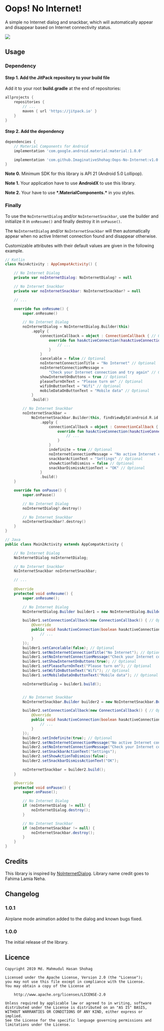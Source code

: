 # Oops! No Internet!

A simple no Internet dialog and snackbar, which will automatically 
appear and disappear based on Internet connectivity status.

[![](https://jitpack.io/v/ImaginativeShohag/Oops-No-Internet.svg)](https://jitpack.io/#ImaginativeShohag/Oops-No-Internet)

## Usage

### Dependency

#### Step 1. Add the JitPack repository to your build file

Add it to your root **build.gradle** at the end of repositories:

```groovy
allprojects {
    repositories {
        // ...
        maven { url 'https://jitpack.io' }
    }
}
```

#### Step 2. Add the dependency

```groovy
dependencies {
    // Material Components for Android
    implementation 'com.google.android.material:material:1.0.0'

    implementation 'com.github.ImaginativeShohag:Oops-No-Internet:v1.0.1'
}
```

**Note 0.** Minimum SDK for this library is API 21 (Android 5.0 Lollipop).

**Note 1.** Your application have to use **AndroidX** to use this library.

**Note 2.** Your have to use **\*.MaterialComponents.\*** in you styles.

### Finally

To use the `NoInternetDialog` and/or `NoInternetSnackbar`, use the builder and initialize it in `onResume()` and finally 
destroy it in `onPause()`.

The `NoInternetDialog` and/or `NoInternetSnackbar` will then automatically appear when no active Internet connection found and disappear otherwise.

Customizable attributes with their default values are given in the following example.

```kotlin
// Kotlin
class MainActivity : AppCompatActivity() {

    // No Internet Dialog
    private var noInternetDialog: NoInternetDialog? = null

    // No Internet Snackbar
    private var noInternetSnackbar: NoInternetSnackbar? = null

    // ...

    override fun onResume() {
        super.onResume()

        // No Internet Dialog
        noInternetDialog = NoInternetDialog.Builder(this)
            .apply {
                connectionCallback = object : ConnectionCallback { // Optional
                    override fun hasActiveConnection(hasActiveConnection: Boolean) {
                        // ...
                    }
                }
                cancelable = false // Optional
                noInternetConnectionTitle = "No Internet" // Optional
                noInternetConnectionMessage =
                    "Check your Internet connection and try again" // Optional
                showInternetOnButtons = true // Optional
                pleaseTurnOnText = "Please turn on" // Optional
                wifiOnButtonText = "Wifi" // Optional
                mobileDataOnButtonText = "Mobile data" // Optional
            }
            .build()

        // No Internet Snackbar
        noInternetSnackbar =
            NoInternetSnackbar.Builder(this, findViewById(android.R.id.content))
                .apply {
                    connectionCallback = object : ConnectionCallback { // Optional
                        override fun hasActiveConnection(hasActiveConnection: Boolean) {
                            // ...
                        }
                    }
                    indefinite = true // Optional
                    noInternetConnectionMessage = "No active Internet connection!" // Optional
                    snackbarActionText = "Settings" // Optional
                    showActionToDismiss = false // Optional
                    snackbarDismissActionText = "OK" // Optional
                }
                .build()
    }

    override fun onPause() {
        super.onPause()

        // No Internet Dialog
        noInternetDialog?.destroy()

        // No Internet Snackbar
        noInternetSnackbar?.destroy()
    }
}
```

```java
// Java
public class Main2Activity extends AppCompatActivity {

    // No Internet Dialog
    NoInternetDialog noInternetDialog;

    // No Internet Snackbar
    NoInternetSnackbar noInternetSnackbar;

    // ...
    
    @Override
    protected void onResume() {
        super.onResume();

        // No Internet Dialog
        NoInternetDialog.Builder builder1 = new NoInternetDialog.Builder(this);

        builder1.setConnectionCallback(new ConnectionCallback() { // Optional
            @Override
            public void hasActiveConnection(boolean hasActiveConnection) {
                // ...
            }
        });
        builder1.setCancelable(false); // Optional
        builder1.setNoInternetConnectionTitle("No Internet"); // Optional
        builder1.setNoInternetConnectionMessage("Check your Internet connection and try again"); // Optional
        builder1.setShowInternetOnButtons(true); // Optional
        builder1.setPleaseTurnOnText("Please turn on"); // Optional
        builder1.setWifiOnButtonText("Wifi"); // Optional
        builder1.setMobileDataOnButtonText("Mobile data"); // Optional

        noInternetDialog = builder1.build();


        // No Internet Snackbar
        NoInternetSnackbar.Builder builder2 = new NoInternetSnackbar.Builder(this, (ViewGroup) findViewById(android.R.id.content));

        builder2.setConnectionCallback(new ConnectionCallback() { // Optional
            @Override
            public void hasActiveConnection(boolean hasActiveConnection) {
                // ...
            }
        });
        builder2.setIndefinite(true); // Optional
        builder2.setNoInternetConnectionMessage("No active Internet connection!"); // Optional
        builder2.setNoInternetConnectionMessage("Check your Internet connection and try again"); // Optional
        builder2.setSnackbarActionText("Settings");
        builder2.setShowActionToDismiss(false);
        builder2.setSnackbarDismissActionText("OK");

        noInternetSnackbar = builder2.build();
    }

    @Override
    protected void onPause() {
        super.onPause();

        // No Internet Dialog
        if (noInternetDialog != null) {
            noInternetDialog.destroy();
        }

        // No Internet Snackbar
        if (noInternetSnackbar != null) {
            noInternetSnackbar.destroy();
        }
    }
}
```


## Credits

This library is inspired by [NoInternetDialog](https://github.com/appwise-labs/NoInternetDialog).
Library name credit goes to Fahima Lamia Neha.

## Changelog

### 1.0.1

Airplane mode animation added to the dialog and known bugs fixed.

### 1.0.0

The initial release of the library.

## Licence

```
Copyright 2019 Md. Mahmudul Hasan Shohag

Licensed under the Apache License, Version 2.0 (the "License");
you may not use this file except in compliance with the License.
You may obtain a copy of the License at

    http://www.apache.org/licenses/LICENSE-2.0

Unless required by applicable law or agreed to in writing, software
distributed under the License is distributed on an "AS IS" BASIS,
WITHOUT WARRANTIES OR CONDITIONS OF ANY KIND, either express or implied.
See the License for the specific language governing permissions and
limitations under the License.
```


